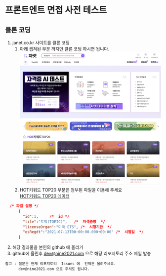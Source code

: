 # 프론트엔트 면접 사전 테스트

## 클론 코딩

1. janet.co.kr 사이트를 클론 코딩
   1. 아래 캡쳐된 부분 까지만 클론 코딩 하시면 됩니다.  
      ![클론코딩대상페이지](../img/main.png)
   2. HOT키워드 TOP20 부분은 첨부된 파일을 이용해 주세요  
      [HOT키워드 TOP20 데이터](../data/top20.json)
```json
  /* 파일 설명 */
      {
        "id":1,     /*  id */
        "tile":"토익(TOEIC)",   /*  자격증명  */
        "licenseOrgan":"미국 ETS", /*  시행기관  */
        "esRegdt":"2021-07-13T00:00:00.000+00:00" /*  시험일  */
      }
```

2. 해당 결과물을 본인의 github 에 올리기
3. github에 올린후 dev@nine2021.com 으로 해당 리포지토리 주소 메일 발송

```shell
참고 : 질문은 현재 리포지토리  Issues 에  언제든 올려주세요.
      dev@nine2021.com 으로 주셔도 됩니다.
```

